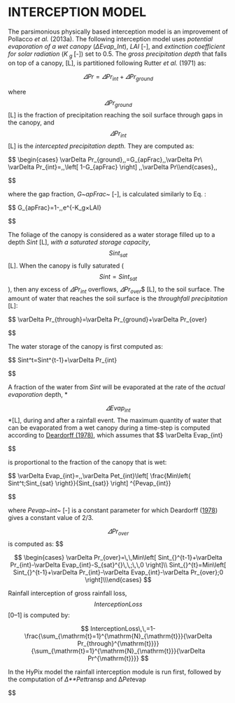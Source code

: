 <!-- MathJax -->
<script id="MathJax-script" async src="https://cdn.jsdelivr.net/npm/mathjax@3/es5/tex-mml-chtml.js"></script>


# INTERCEPTION MODEL

The parsimonious physically based interception model is an improvement of Pollacco *et al.* (2013a). The following interception model uses *potential evaporation of a wet canopy* (*ΔEvap_Int*),  *LAI* [-], and *extinction coefficient for solar radiation* (*K<sub> g </sub>* [-]) set to 0.5. The *gross precipitation depth* that falls on top of a canopy, [L], is partitioned following Rutter *et al.* (1971) as:

$$
\varDelta Pr\,\,=\,\,\varDelta Pr_{int}+\varDelta Pr_{ground}
$$

where $$ \varDelta Pr_{ground} $$ [L] is the fraction of precipitation reaching the soil surface through gaps in the canopy, and $$
\varDelta Pr_{int} $$ [L] is the *intercepted precipitation depth.* They are computed as:

$$
\begin{cases}                                                               \varDelta Pr_{ground}\,\,=G_{apFrac}\,\,\varDelta Pr\\                                                               \varDelta Pr_{int}=\,\,\left[ 1-G_{apFrac} \right] \,\,\varDelta Pr\\\end{cases}\,\,

$$

where the gap fraction, *G~apFrac~* [-], is calculated similarly to Eq. :

$$
G_{apFrac}=1-\,\,e^{-K_g×LAI}

$$

The foliage of the canopy is considered as a water storage filled up to a depth *Sint* [L], *with a saturated storage capacity*, $$
Sint_{sat} $$ [L]. When the canopy is fully saturated ($$Sint=Sint_{sat}$$), then any excess of $\varDelta Pr_{int}$ overflows, $\varDelta Pr_{over}$$ [L], to the soil surface. The amount of water that reaches the soil surface is the *throughfall precipitation* [L]:

$$
\varDelta Pr_{through}=\varDelta Pr_{ground}+\varDelta Pr_{over}

$$

The water storage of the canopy is first computed as:

$$
Sint^t=Sint^{t-1}+\varDelta Pr_{int}

$$

A fraction of the water from *Sint* will be evaporated at the rate of the *actual evaporation* depth, *

$$\varDelta Evap_{int}$$*[L], during and after a rainfall event. The maximum quantity of water that can be evaporated from a wet canopy during a time-step is computed according to [Deardorff (1978)](#_ENREF_3), which assumes that 
$$
\varDelta Evap_{int}

$$

 is proportional to the fraction of the canopy that is wet:

$$
\varDelta Evap_{int}=\,\,\varDelta Pet_{int}\left[ \frac{Min\left\{ Sint^t;Sint_{sat} \right\}}{Sint_{sat}} \right] ^{Pevap_{int}}

$$

where *Pevap~int~* [-] is a constant parameter for which Deardorff ([1978](#_ENREF_3)) gives a constant value of 2/3.

$$
\varDelta Pr_{over} $$ is computed as:
$$

$$
\begin{cases}                                                               \varDelta Pr_{over}=\,\,Min\left[ Sint_{}^{t-1}+\varDelta Pr_{int}-\varDelta Evap_{int}-S_{sat}^{}\,\,;\,\,0 \right]\\                                                       Sint_{}^{t}=Min\left[ Sint_{}^{t-1}+\varDelta Pr_{int}-\varDelta Evap_{int}-\varDelta Pr_{over};0 \right]\\\end{cases} $$                                                        

Rainfall interception of gross rainfall loss, $$InterceptionLoss$$[0–1] is computed by:

$$ InterceptionLoss\,\,=1-\frac{\sum_{\mathrm{t}=1}^{\mathrm{N}_{\mathrm{t}}}{\varDelta Pr_{through}^{\mathrm{t}}}}{\sum_{\mathrm{t}=1}^{\mathrm{N}_{\mathrm{t}}}{\varDelta Pr^{\mathrm{t}}}} $$                                                         

In the HyPix model the rainfall interception module is run first, followed by the computation of *Δ**Pet*transp and Δ*Pet*evap

$$
